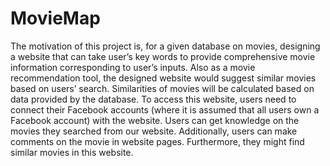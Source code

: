 # MovieMap


The motivation of this project is, for a given database on movies, designing a website that can take user’s key words to provide comprehensive movie information corresponding to user’s inputs. Also as a movie recommendation tool, the designed website would suggest similar movies based on users’ search. Similarities of movies will be calculated based on data provided by the database.
To access this website, users need to connect their Facebook accounts (where it is assumed that all users own a Facebook account) with the website. Users can get knowledge on the movies they searched from our website. Additionally, users can make comments on the movie in website pages. Furthermore, they might find similar movies in this website.
